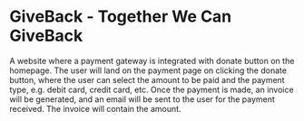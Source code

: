 # GiveBack - Together We Can GiveBack
A website where a payment gateway is integrated with donate button on the homepage. The user will land on the payment page on clicking the donate button, where the user can select the amount to be paid and the payment type, e.g. debit card, credit card, etc. Once the payment is made, an invoice will be generated, and an email will be sent to the user for the payment received. The invoice will contain the amount.

